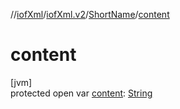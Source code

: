 //[iofXml](../../../index.md)/[iofXml.v2](../index.md)/[ShortName](index.md)/[content](content.md)

# content

[jvm]\
protected open var [content](content.md): [String](https://docs.oracle.com/javase/8/docs/api/java/lang/String.html)
